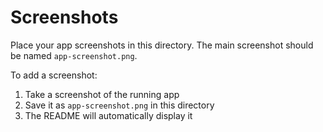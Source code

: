 # Screenshots

Place your app screenshots in this directory. The main screenshot should be named `app-screenshot.png`.

To add a screenshot:
1. Take a screenshot of the running app
2. Save it as `app-screenshot.png` in this directory
3. The README will automatically display it